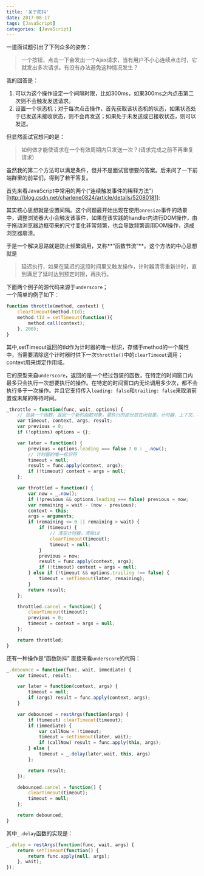 ```yaml
---
title: '关于防抖'
date: 2017-08-17
tags: [JavaScript]
categories: [JavaScript]
---
```

一道面试题引出了下列众多的姿势：
> 一个按钮，点击一下会发出一个Ajax请求，当有用户不小心连续点击时，它就发出多次请求。有没有办法避免这种情况发生？

我的回答是：
1. 可以为这个操作设定一个间隔时限，比如300ms，如果300ms之内点击第二次则不会触发发送请求。
2. 设置一个状态机；对于每次点击操作，首先获取该状态机的状态，如果状态处于已发送未接收状态，则不会再发送；如果处于未发送或已接收状态，则可以发送。

但显然面试官想问的是：
> 如何做才能使请求在一个有效周期内只发送一次？(请求完成之前不再重复请求)

虽然我的第二个方法可以满足条件，但并不是面试官想要的答案。后来问了一下前端群里的前辈们，得到了若干答复。

首先来看JavaScript中常用的两个(“连续触发事件的稀释方法”)[http://blog.csdn.net/charlene0824/article/details/52080181]:

其实核心思想就是设置间隔。这个问题最开始出现在使用`onresize`事件的场景中，调整浏览器大小会触发该事件，如果在该实践的handler内进行DOM操作，由于拖动浏览器边框带来的尺寸变化非常频繁，也会导致频繁调用DOM操作，造成浏览器崩溃。

于是一个解决思路就是防止频繁调用，又称**“函数节流”**。这个方法的中心思想就是
> 延迟执行，如果在延迟的这段时间里又触发操作，计时器清零重新计时，直到满足了延时达到预定时限，再执行。

下面两个例子的源代码来源于`underscore`；  
一个简单的例子如下：
```js
function throttle(method, context) {
    clearTimeout(method.tId);
    method.tId = setTimeout(function(){
        method.call(context);
    }, 200);
}
```
其中,setTimeout返回的tId作为计时器的唯一标识，存储于method的一个属性中，当需要清除这个计时器时供下一次`throttle()`中的`clearTimeout`调用；context用来绑定作用域。

它的原型来自`underscore`，返回的是一个经过包装的函数，在特定的时间窗口内最多只会执行一次想要执行的操作。在特定的时间窗口内无论调用多少次，都不会执行多于一次操作。并且它支持传入`leading: false`和`trailing: false`来取消前置或末尾的等待时间。
```js
_throttle = function(func, wait, options) {
    // 包装一个函数，返回一个新的函数对象，要执行的部分放在闭包里，计时器、上下文、参数等则作为闭包能访问到的这个包装函数作用域里的变量。
    var timeout, context, args, result;
    var previous = 0;
    if (!options) options = {};

    var later = function() {
        previous = options.leading === false ? 0 : _.now();
        // 计时器的唯一标识符
        timeout = null;
        result = func.apply(context, args);
        if (!timeout) context = args = null;
    };

    var throttled = function() {
        var now = _.now();
        if (!previous && options.leading === false) previous = now;
        var remaining = wait - (now - previous);
        context = this;
        args = arguments;
        if (remaining <= 0 || remaining > wait) {
            if (timeout) {
                // 清空计时器，清除id
                clearTimeout(timeout);
                timeout = null;
            }
            previous = now;
            result = func.apply(context, args);
            if (!timeout) context = args = null;
        } else if (!timeout && options.trailing !== false) {
            timeout = setTimeout(later, remaining);
        }
        return result;
    };

    throttled.cancel = function() {
        clearTimeout(timeout);
        previous = 0;
        timeout = context = args = null;
    };

    return throttled;
}
```
还有一种操作是“函数防抖”
直接来看`underscore`的代码：
```js
_.debounce = function(func, wait, immediate) {
    var timeout, result;

    var later = function(context, args) {
        timeout = null;
        if (args) result = func.apply(context, args);
    }

    var debounced = restArgs(function(args) {
        if (timeout) clearTimeout(timeout);
        if (immediate) {
            var callNow = !timeout;
            timeout = setTimeout(later, wait);
            if (callNow) result = func.apply(this, args);
        } else {
            timeout = _.delay(later,wait, this, args)
        };

        return result;
    });

    debounced.cancel = function() {
        clearTimeout(timeout);
        timeout = null;
    };

    return debounced;
}
```
其中`_.delay`函数的实现是：
```js
_.delay = restArgs(function(func, wait, args) {
    return setTimeout(function() {
        return func.apply(null, args);
    }, wait);
});
```

